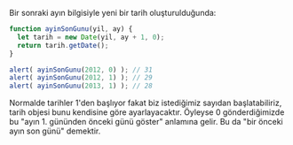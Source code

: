 Bir sonraki ayın bilgisiyle yeni bir tarih oluşturulduğunda:
```js run
function ayinSonGunu(yil, ay) {
  let tarih = new Date(yil, ay + 1, 0);
  return tarih.getDate();
}

alert( ayinSonGunu(2012, 0) ); // 31
alert( ayinSonGunu(2012, 1) ); // 29
alert( ayinSonGunu(2013, 1) ); // 28
```

Normalde tarihler 1'den başlıyor fakat biz istediğimiz sayıdan başlatabiliriz, tarih objesi bunu kendisine göre ayarlayacaktır. Öyleyse 0 gönderdiğimizde bu "ayın 1. gününden önceki günü göster" anlamına gelir. Bu da "bir önceki ayın son günü" demektir.